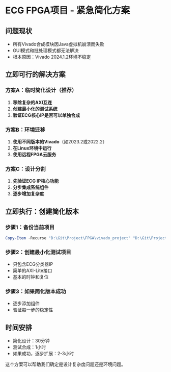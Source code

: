 # ECG FPGA项目 - 紧急简化方案

## 问题现状
- 所有Vivado合成模块因Java虚拟机崩溃而失败
- GUI模式和批处理模式都无法解决
- 根本原因：Vivado 2024.1.2环境不稳定

## 立即可行的解决方案

### 方案A：临时简化设计（推荐）
1. **移除复杂的AXI互连**
2. **创建最小化的测试系统**
3. **验证ECG核心IP是否可以单独合成**

### 方案B：环境迁移
1. **使用不同版本的Vivado**（如2023.2或2022.2）
2. **在Linux环境中运行**
3. **使用远程FPGA云服务**

### 方案C：设计分割
1. **先验证ECG IP核心功能**
2. **分步集成系统组件**
3. **逐步增加复杂度**

## 立即执行：创建简化版本

### 步骤1：备份当前项目
```powershell
Copy-Item -Recurse "D:\Git\Project\FPGA\vivado_project" "D:\Git\Project\FPGA\vivado_project_backup"
```

### 步骤2：创建最小化测试项目
- 只包含ECG分类器IP
- 简单的AXI-Lite接口
- 基本的时钟和复位

### 步骤3：如果简化版本成功
- 逐步添加组件
- 验证每一步的稳定性

## 时间安排
- 简化设计：30分钟
- 测试合成：1小时
- 如果成功，逐步扩展：2-3小时

这个方案可以帮助我们确定是设计复杂度问题还是环境问题。
